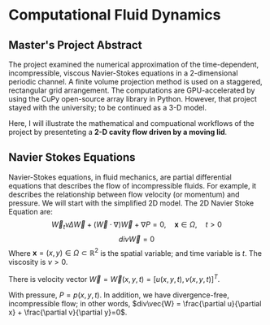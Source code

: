 # Computational Fluid Dynamics
## Master's Project Abstract
The project examined the numerical approximation of the time-dependent, incompressible, viscous Navier-Stokes equations in a 2-dimensional periodic channel. A finite volume projection method is used on a staggered, rectangular grid arrangement. The computations are GPU-accelerated by using the CuPy open-source array library in Python. However, that project stayed with the university; to be continued as a 3-D model. 

Here, I will illustrate the mathematical and compuational workflows of the project by presenteting a **2-D cavity flow driven by a moving lid**. 
## Navier Stokes Equations
Navier-Stokes equations, in fluid mechanics, are partial differential equations that describes the flow of incompressible fluids. For example, it describes the relationship between flow velocity (or momentum) and pressure. We will start with the simplified 2D model. The 2D Navier Stoke Equation are:
$$\vec{W}_{t} \nu\Delta\vec{W}+\left(\vec{W}\cdot\nabla\right)\vec{W}+\nabla P =0, \quad\mathbf{x}\in\Omega,\quad t>0$$
$$div \vec{W} = 0$$
Where $\mathbf{x}=\left(x,y\right)\in\Omega\subset\mathbb{R}^{2}$ is the spatial variable; and time variable is $t$. The viscosity is  $\nu>0$. 

There is velocity vector $\vec{W}=\vec{W}\left(x,y,t\right)=\left[u\left(x,y,t\right),v\left(x,y,t\right)\right]^{T}$.

With pressure, $P=p\left(x,y,t\right)$. In addition, we have divergence-free, incompressible flow; in other words, $div\vec{W} = \frac{\partial u}{\partial x} + \frac{\partial v}{\partial y}=0$. 

